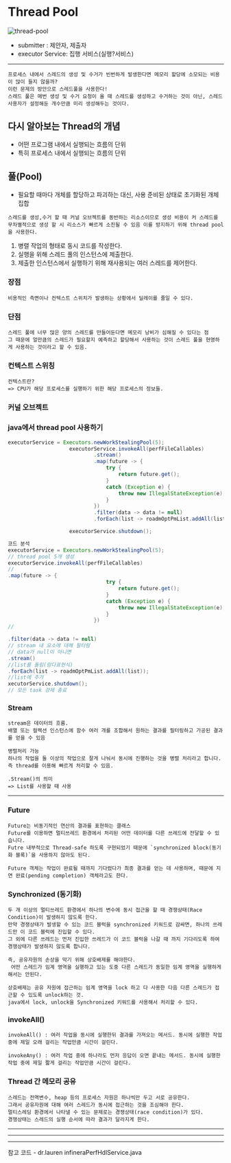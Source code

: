 # Thread Pool
![thread-pool](https://user-images.githubusercontent.com/97263974/185004981-c0e9d37b-3d24-4ec0-9a16-10d830c34859.jpg)

- submitter : 제안자, 제출자
- executor Service: 집행 서비스(실행?서비스)
---
```
프로세스 내에서 스레드의 생성 및 수거가 빈번하게 발생한다면 메모리 할당에 소모되는 비용이 많이 들지 않을까? 
이런 문제의 방안으로 스레드풀을 사용한다!
스레드 풀은 매번 생성 및 수거 요청이 올 때 스레드를 생성하고 수거하는 것이 아닌, 스레드 사용자가 설정해둔 개수만큼 미리 생성해두는 것이다.
```

## 다시 알아보는 Thread의 개념
- 어떤 프로그램 내에서 실행되는 흐름의 단위
- 특히 프로세스 내에서 실행되는 흐름의 단위

## 풀(Pool)
- 필요할 때마다 개체를 할당하고 파괴하는 대신, 사용 준비된 상태로 초기화된 개체 집합

```
스레드를 생성,수거 할 때 커널 오브젝트를 동반하는 리소스이므로 생성 비용이 커 스레드를 무차별적으로 생성 할 시 리소스가 빠르게 소진될 수 있음 이를 방지하기 위해 thread pool을 사용한다.
```
1. 병렬 작업의 형태로 동시 코드를 작성한다.
2. 실행을 위해 스레드 풀의 인스턴스에 제출한다.
3. 제출한 인스턴스에서 실행하기 위해 재사용되는 여러 스레드를 제어한다.

### 장점
    비용적인 측면이나 컨텍스트 스위치가 발생하는 상황에서 딜레이를 줄일 수 있다.

### 단점
    스레드 풀에 너무 많은 양의 스레드를 만들어둔다면 메모리 낭비가 심해질 수 있다는 점
    그 때문에 얼만큼의 스레드가 필요할지 예측하고 할당해서 사용하는 것이 스레드 풀을 현명하게 사용하는 것이라고 할 수 있음.


### 컨텍스트 스위칭
    컨텍스트란?
    => CPU가 해당 프로세스를 실행하기 위한 해당 프로세스의 정보들.

### 커널 오브젝트



### java에서 thread pool 사용하기
```java
executorService = Executors.newWorkStealingPool(5);
                    executorService.invokeAll(perfFileCallables)
                            .stream()
                            .map(future -> {
                                try {
                                    return future.get();
                                }
                                catch (Exception e) {
                                    throw new IllegalStateException(e);
                                }
                            })
                            .filter(data -> data != null)
                            .forEach(list -> roadmOptPmList.addAll(list));

                    executorService.shutdown();
```
```java
코드 분석
executorService = Executors.newWorkStealingPool(5);
// thread pool 5개 생성
executorService.invokeAll(perfFileCallables)
//
.map(future -> {
                                try {
                                    return future.get();
                                }
                                catch (Exception e) {
                                    throw new IllegalStateException(e);
                                }
                            })
//

.filter(data -> data != null)
// stream 내 요소에 대해 필터링
// data가 null이 아니면
.stream()
//list를 돌림(람다표현식)
.forEach(list -> roadmOptPmList.addAll(list));
//list에 추가
xecutorService.shutdown();
// 모든 task 강제 종료
```

### Stream
```
stream은 데이터의 흐름.
배열 또는 컬렉션 인스턴스에 함수 여러 개를 조합해서 원하는 결과를 필터링하고 가공된 결과를 얻을 수 있음

병렬처리 가능
하나의 작업을 둘 이상의 작업으로 잘게 나눠서 동시에 진행하는 것을 병렬 처리라고 합니다.
즉 thread를 이용해 빠르게 처리할 수 있음.

.Stream()의 의미
=> List를 사용할 때 사용

```
---
### Future
```
Future는 비동기적인 연산의 결과를 표현하는 클래스
Future를 이용하면 멀티쓰레드 환경에서 처리된 어떤 데이터를 다른 쓰레드에 전달할 수 있습니다.
Futre 내부적으로 Thread-safe 하도록 구현되었기 때문에 `synchronized block(동기화 블록)`을 사용하지 않아도 된다.

Future 객체는 작업이 완료될 때까지 기다렸다가 최종 결과를 얻는 데 사용하며, 때문에 지연 완료(pending completion) 객체라고도 한다.
```
### Synchronized (동기화)
```
두 개 이상의 멀티쓰레드 환경에서 하나의 변수에 동시 접근을 할 때 경쟁상태(Race Condition)이 발생하지 않도록 한다.
만약 경쟁상태가 발생할 수 있는 코드 블럭을 synchronized 키워드로 감싸면, 하나의 쓰레드만 이 코드 블럭에 진입할 수 있다.
그 외에 다른 쓰레드는 먼저 진입한 쓰레드가 이 코드 블럭을 나갈 때 까지 기다리도록 하여 경쟁상태가 발생하지 않도록 합니다.

즉, 공유자원의 손상을 막기 위해 상호배제를 해야한다.
 어떤 스레드가 임계 영역을 실행하고 있는 도중 다른 스레드가 동일한 임계 영역을 실행하게 해서는 안된다.

상호배제는 공유 자원에 접근하는 임계 영역을 lock 하고 다 사용한 다음 다른 스레드가 접근할 수 있도록 unlock하는 것.
java에서 lock, unlock을 Synchronized 키워드를 사용해서 처리할 수 있다.
```

### invokeAll()
```
invokeAll() : 여러 작업을 동시에 실행한뒤 결과를 가져오는 메서드. 동시에 실행한 작업 중에 제일 오래 걸리는 작업만큼 시간이 걸린다.

invokeAny() : 여러 작업 중에 하나라도 먼저 응답이 오면 끝내는 메서드. 동시에 실행한 작업 중에 제일 짧게 걸리는 작업만큼 시간이 걸린다.
```


### Thread 간 메모리 공유
    스레드는 전역변수, heap 등의 프로세스 자원은 하나씩만 두고 서로 공유한다.
    그래서 공유자원에 대해 여러 스레드가 동시에 접근하는 것을 조심해야 한다.
    멀티스레딩 환경에서 나타낼 수 있는 문제로는 경쟁상태(race condition)가 있다.
    경쟁상태는 스레드의 실행 순서에 따라 결과가 달라지게 한다.


---
---
---
참고 코드 - dr.lauren infineraPerfHdlService.java

